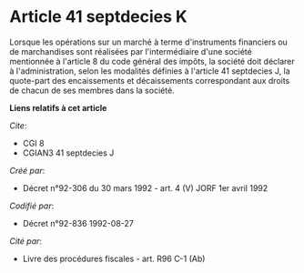 # Article 41 septdecies K

Lorsque les opérations sur un marché à terme d'instruments financiers ou de marchandises sont réalisées par l'intermédiaire
d'une société mentionnée à l'article 8 du code général des impôts, la société doit déclarer à l'administration, selon les
modalités définies à l'article 41 septdecies J, la quote-part des encaissements et décaissements correspondant aux droits de
chacun de ses membres dans la société.

**Liens relatifs à cet article**

_Cite_:

  - CGI 8
  - CGIAN3 41 septdecies J

_Créé par_:

  - Décret n°92-306 du 30 mars 1992 - art. 4 (V) JORF 1er avril 1992

_Codifié par_:

  - Décret n°92-836 1992-08-27

_Cité par_:

  - Livre des procédures fiscales - art. R96 C-1 (Ab)

